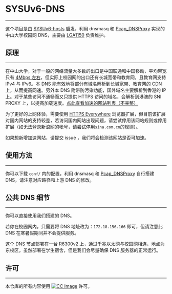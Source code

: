 # SYSUv6-DNS
-------

这个项目是由 [SYSUv6-hosts](https://github.com/LGA1150/SYSUv6-hosts) 启发，利用 dnsmasq 和 [Pcap_DNSProxy](https://github.com/chengr28/Pcap_DNSProxy) 实现的中山大学校园网 DNS，主要由 [LGA1150](https://github.com/LGA1150) 负责维护。

## 原理
-------

在中山大学，对于一般的网络流量大多数的出口是中国联通和中国移动，平均带宽只有 [4Mbps 左右](http://helpdesk.sysu.edu.cn/images/Announce/noteshengji.png)，但实际上校园网的出口还有长城宽带和教育网，且教育网支持 IPv4 与 IPv6。本 DNS 能有效地将部分有域名解析到长城宽带、教育网的 CDN 上，从而提高网速。另外本 DNS 附带防污染功能，国外域名主要解析到香港的 IP 上。对于某些访问不通畅而又只提供 HTTPS 访问的域名，会解析到港澳的 SNI PROXY 上，以提高加载速度。[点此查看加速的网站列表（不完整）](https://github.com/bazingaterry/SYSUv6-DNS/wiki/Accelerated-Unblocked-Websites-List)

为了更好的上网体验，需要使用 [HTTPS Everywhere](https://www.eff.org/https-everywhere) 浏览器扩展，但目前该扩展对国内网站的支持较差，若访问国内网站出现问题，请尝试停用该网站规则或停用扩展（如无法登录新浪网的帐号，请尝试停用`sina.com.cn`的规则）。

如果想新增加速网站，请提交 issue ，我们将会检测该网站是否可加速。

## 使用方法
-------

你可以下载 `conf/` 内的配置，利用 dnsmasq 和 [Pcap_DNSProxy](https://github.com/chengr28/Pcap_DNSProxy) 自行搭建 DNS，请注意对应路径和上游 DNS 的修改。

## 公共 DNS 细节
-------

你可以直接使用我们搭建的 DNS。

若你在校园网内，只需要将 DNS 地址改为：`172.18.156.166` 即可，但请注意此 DNS 在寒暑假期间并不会提供服务。

这个 DNS 节点部署在一台 R6300v2 上，通过千兆以太网与校园网相连，地点为东校区。虽然部署在学生宿舍，但是我们会尽量确保 DNS 服务器的正常运行。

## 许可
-------

本仓库的所有内容使用 [![CC Image]][CC BY-NC-SA 4.0] 许可。



[CC Image]: https://licensebuttons.net/l/by-nc-sa/4.0/88x31.png
[CC BY-NC-SA 4.0]: https://creativecommons.org/licenses/by-nc-sa/4.0/
